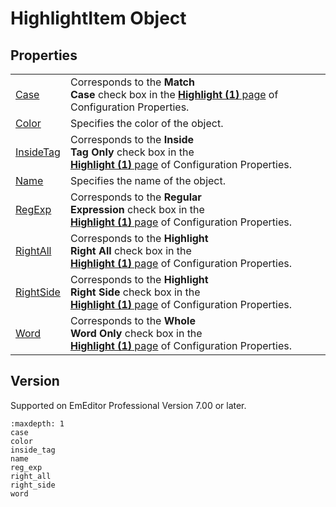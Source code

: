 # HighlightItem Object

## Properties

|     |     |
| --- | --- |
| [Case](case) | Corresponds to the **Match**<br>**Case** check box in the [**Highlight (1)** page](../../dlg/properties/highlight1/index) of Configuration Properties. |
| [Color](color) | Specifies the color of the object. |
| [InsideTag](inside_tag) | Corresponds to the **Inside**<br>**Tag Only** check box in the <br> [**Highlight (1)** page](../../dlg/properties/highlight1/index) of Configuration Properties. |
| [Name](name) | Specifies the name of the object. |
| [RegExp](reg_exp) | Corresponds to the **Regular**<br>**Expression** check box in the <br> [**Highlight (1)** page](../../dlg/properties/highlight1/index) of Configuration Properties. |
| [RightAll](right_all) | Corresponds to the **Highlight**<br>**Right All** check box in the <br> [**Highlight (1)** page](../../dlg/properties/highlight1/index) of Configuration Properties. |
| [RightSide](right_side) | Corresponds to the **Highlight**<br>**Right Side** check box in the <br> [**Highlight (1)** page](../../dlg/properties/highlight1/index) of Configuration Properties. |
| [Word](word) | Corresponds to the **Whole**<br>**Word Only** check box in the <br> [**Highlight (1)** page](../../dlg/properties/highlight1/index) of Configuration Properties. |

## Version

Supported on EmEditor Professional Version 7.00 or later.


```{toctree}
:maxdepth: 1
case
color
inside_tag
name
reg_exp
right_all
right_side
word
```
